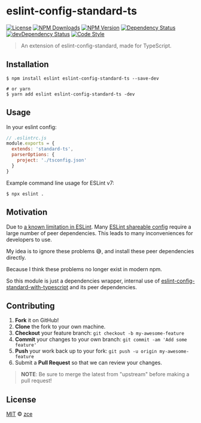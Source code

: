 # eslint-config-standard-ts

[![License][license-img]][license-url]
[![NPM Downloads][downloads-img]][downloads-url]
[![NPM Version][version-img]][version-url]
[![Dependency Status][dependency-img]][dependency-url]
[![devDependency Status][devdependency-img]][devdependency-url]
[![Code Style][style-img]][style-url]

> An extension of eslint-config-standard, made for TypeScript.

## Installation

```shell
$ npm install eslint eslint-config-standard-ts --save-dev

# or yarn
$ yarn add eslint eslint-config-standard-ts -dev
```

## Usage

In your eslint config:

```javascript
// .eslintrc.js
module.exports = {
  extends: 'standard-ts',
  parserOptions: {
    project: './tsconfig.json'
  }
}
```

Example command line usage for ESLint v7:

```shell
$ npx eslint .
```

## Motivation

Due to [a known limitation in ESLint](https://github.com/eslint/eslint/issues/3458). Many [ESLint shareable config](https://eslint.org/docs/developer-guide/shareable-configs) require a large number of peer dependencies. This leads to many inconveniences for developers to use.

My idea is to ignore these problems 😅, and install these peer dependencies directly.

Because I think these problems no longer exist in modern npm.

So this module is just a dependencies wrapper, internal use of [eslint-config-standard-with-typescript](https://github.com/standard/eslint-config-standard-with-typescript) and its peer dependencies.

## Contributing

1. **Fork** it on GitHub!
2. **Clone** the fork to your own machine.
3. **Checkout** your feature branch: `git checkout -b my-awesome-feature`
4. **Commit** your changes to your own branch: `git commit -am 'Add some feature'`
5. **Push** your work back up to your fork: `git push -u origin my-awesome-feature`
6. Submit a **Pull Request** so that we can review your changes.

> **NOTE**: Be sure to merge the latest from "upstream" before making a pull request!

## License

[MIT](LICENSE) &copy; [zce](https://zce.me)



[license-img]: https://img.shields.io/github/license/zce/eslint-config-standard-ts
[license-url]: https://github.com/zce/eslint-config-standard-ts/blob/master/LICENSE
[downloads-img]: https://img.shields.io/npm/dm/eslint-config-standard-ts
[downloads-url]: https://npmjs.org/package/eslint-config-standard-ts
[version-img]: https://img.shields.io/npm/v/eslint-config-standard-ts
[version-url]: https://npmjs.org/package/eslint-config-standard-ts
[dependency-img]: https://img.shields.io/david/zce/eslint-config-standard-ts
[dependency-url]: https://david-dm.org/zce/eslint-config-standard-ts
[devdependency-img]: https://img.shields.io/david/dev/zce/eslint-config-standard-ts
[devdependency-url]: https://david-dm.org/zce/eslint-config-standard-ts?type=dev
[style-img]: https://img.shields.io/badge/code_style-standard-brightgreen
[style-url]: https://standardjs.com
